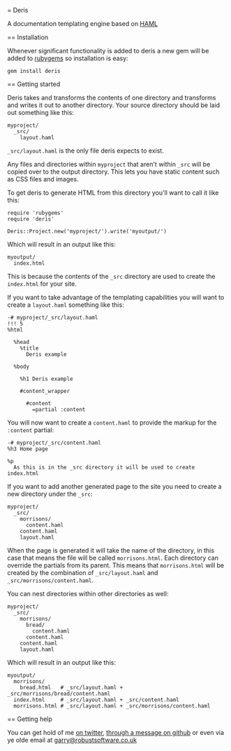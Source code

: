 = Deris

A documentation templating engine based on [HAML](http://haml-lang.com/)

== Installation

Whenever significant functionality is added to deris a new gem will be added to
[rubygems](http://rubygems.org/gems/deris) so installation is easy:

    gem install deris

== Getting started

Deris takes and transforms the contents of one directory and transforms and 
writes it out to another directory. Your source directory should be laid out
something like this:

    myproject/
      _src/
        layout.haml

`_src/layout.haml` is the only file deris expects to exist.

Any files and directories within `myproject` that aren't within `_src` will be
copied over to the output directory. This lets you have static content such as
CSS files and images.

To get deris to generate HTML from this directory you'll want to call it like 
this:
  
    require 'rubygems'
    require 'deris'
    
    Deris::Project.new('myproject/').write('myoutput/')

Which will result in an output like this:

    myoutput/
      index.html

This is because the contents of the `_src` directory are used to create the
`index.html` for your site.

If you want to take advantage of the templating capabilities you will want to
create a `layout.haml` something like this:

    -# myproject/_src/layout.haml
    !!! 5
    %html

      %head
        %title 
          Deris example
        
      %body
      
        %h1 Deris example
        
        #content_wrapper
                      
          #content
            =partial :content

You will now want to create a `content.haml` to provide the markup for the 
`:content` partial:

    -# myproject/_src/content.haml
    %h3 Home page
    
    %p
      As this is in the _src directory it will be used to create index.html

If you want to add another generated page to the site you need to create a new
directory under the `_src`:

    myproject/
      _src/
        morrisons/
          content.haml
        content.haml
        layout.haml

When the page is generated it will take the name of the directory, in this case
that means the file will be called `morrisons.html`. Each directory can override
the partials from its parent. This means that `morrisons.html` will be created
by the combination of `_src/layout.haml` and `_src/morrisons/content.haml`. 

You can nest directories within other directories as well:

    myproject/
      _src/
        morrisons/
          bread/
            content.haml
          content.haml
        content.haml
        layout.haml

Which will result in an output like this:

    myoutput/
      morrisons/
        bread.html   # _src/layout.haml + _src/morrisons/bread/content.haml
      index.html     # _src/layout.haml + _src/content.haml
      morrisons.html # _src/layout.haml + _src/morrisons/content.haml

== Getting help

You can get hold of me [on twitter](http://twitter.com/gshutler), [through a
message on github](http://github.com/inbox/new/gshutler) or even via ye olde 
email at garry@robustsoftware.co.uk
